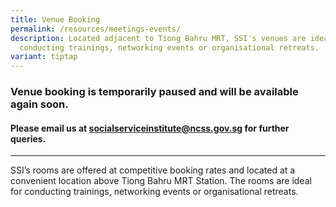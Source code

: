 ```yaml
---
title: Venue Booking
permalink: /resources/meetings-events/
description: Located adjacent to Tiong Bahru MRT, SSI's venues are ideal for
  conducting trainings, networking events or organisational retreats.
variant: tiptap
---
```

<h3>Venue booking is temporarily paused and will be available again soon.</h3>
<h4>Please email us at <a href="mailto:socialserviceinstitute@ncss.gov.sg" rel="noopener noreferrer nofollow" target="_blank">socialserviceinstitute@ncss.gov.sg</a> for further queries.</h4>
<hr>
<p>SSI’s rooms are offered at competitive booking rates and located at a
convenient location above Tiong Bahru MRT Station. The rooms are ideal
for conducting trainings, networking events or organisational retreats.</p>
<p></p>
<p></p>